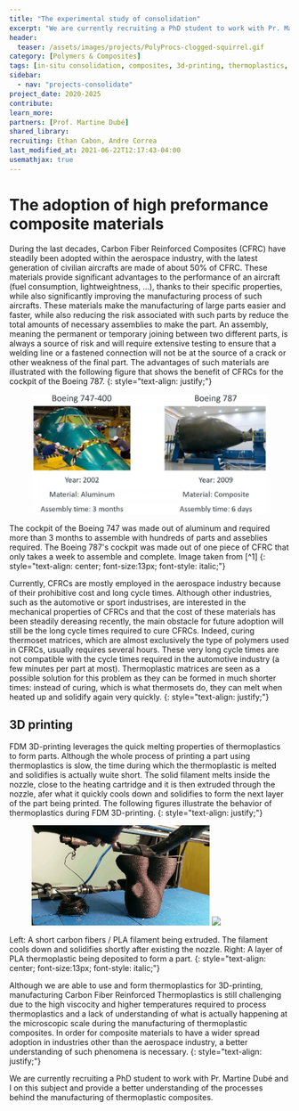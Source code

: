 ```yaml
---
title: "The experimental study of consolidation"
excerpt: "We are currently recruiting a PhD student to work with Pr. Martine Dubé and I on this subject and provide a better understanding of the processes behind the manufacturing of thermoplastic composites"
header:
  teaser: /assets/images/projects/PolyProcs-clogged-squirrel.gif
category: [Polymers & Composites]
tags: [in-situ consolidation, composites, 3d-printing, thermoplastics, welding]
sidebar:
  - nav: "projects-consolidate"
project_date: 2020-2025
contribute: 
learn_more: 
partners: [Prof. Martine Dubé]
shared_library: 
recruiting: Ethan Cabon, Andre Correa
last_modified_at: 2021-06-22T12:17:43-04:00
usemathjax: true 
---
```


# The adoption of high preformance composite materials

During the last decades, Carbon Fiber Reinforced Composites (CFRC) have steadily been adopted within the aerospace industry, with the latest generation of civilian aircrafts are made of about 50% of CFRC. These materials provide significant advantages to the performance of an aircraft (fuel consumption, lightweightness, ...), thanks to their specific properties, while also significantly improving the manufacturing process of such aircrafts. These materials make the manufacturing of large parts easier and faster, while also reducing the risk associated with such parts by reduce the total amounts of necessary assemblies to make the part. An assembly, meaning the permanent or temporary joining between two different parts, is always a source of risk and will require extensive testing to ensure that a welding line or a fastened connection will not be at the source of a crack or other weakness of the final part. The advantages of such materials are illustrated with the following figure that shows the benefit of CFRCs for the cockpit of the Boeing 787.
{: style="text-align: justify;"}

<figure>
    <a href="https://compositeskn.org/webinars/"><img src="/assets/images/projects/PolyProcs-consolidate-B787.jpg"></a>
</figure>
The cockpit of the Boeing 747 was made out of aluminum and required more than 3 months to assemble with hundreds of parts and asseblies required. The Boeing 787's cockpit was made out of one piece of CFRC that only takes a week to assemble and complete.  Image taken from [^1]
{: style="text-align: center; font-size:13px; font-style: italic;"}

Currently, CFRCs are mostly employed in the aerospace industry because of their prohibitive cost and long cycle times. Although other industries, such as the automotive or sport industrises, are interested in the mechanical properties of CFRCs and that the cost of these materials has been steadily dereasing recently, the main obstacle for future adoption will still be the long cycle times required to cure CFRCs. Indeed, curing thermoset matrices, which are almost exclusively the type of polymers used in CFRCs, usually requires several hours. These very long cycle times are not compatible with the cycle times required in the automotive industry (a few minutes per part at most). Thermoplastic matrices are seen as a possible solution for this problem as they can be formed in much shorter times: instead of curing, which is what thermosets do, they can melt when heated up and solidify again very quickly.
{: style="text-align: justify;"}

## 3D printing

FDM 3D-printing leverages the quick melting properties of thermoplastics to form parts. Although the whole process of printing a part using thermoplastics is slow, the time during which the thermoplastic is melted and solidifies is actually wuite short. The solid filament melts inside the nozzle, close to the heating cartridge and it is then extruded through the nozzle, afer what it quickly cools down and solidifies to form the next layer of the part being printed. The following figures illustrate the behavior of thermoplastics during FDM 3D-printing. 
{: style="text-align: justify;"}

<figure class="half">
    <a href="/assets/images/projects/PolyProcs-clogged-squirrel.gif"><img src="/assets/images/projects/PolyProcs-clogged-squirrel.gif"></a>
    <a href="/assets/images/projects/PolyProcs-clogged-squirrel.gif"><img src="/assets/images/projects/PolyProcs-composite-layer.gif"></a>
</figure>
Left: A short carbon fibers / PLA filament being extruded. The filament cools down and solidifies shortly after existing the nozzle. Right: A layer of PLA thermoplastic being deposited to form a part.
{: style="text-align: center; font-size:13px; font-style: italic;"}

Although we are able to use and form thermoplastics for 3D-printing, manufacturing Carbon Fiber Reinforced Thermoplastics is still challenging due to the high viscocity and higher temperatures required to process thermoplastics and a lack of understanding of what is actually happening at the microscopic scale during the manufacturing of thermoplastic composites. 
In order for composite materials to have a wider spread adoption in industries other than the aerospace industry, a better understanding of such phenomena is necessary.
{: style="text-align: justify;"}

We are currently recruiting a PhD student to work with Pr. Martine Dubé and I on this subject and provide a better understanding of the processes behind the manufacturing of thermoplastic composites.


[^1]: [Composites Knowledge Network, Webinar 01](https://compositeskn.org/webinars/)